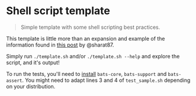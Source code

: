 # Shell script template

> Simple template with some shell scripting best practices.

This template is little more than an expansion and example of the information found in [this post](https://sharats.me/posts/shell-script-best-practices) by @sharat87.

Simply run `./template.sh` and/or `./template.sh --help` and explore the script, and it's output!

To run the tests, you'll need to [install](https://github.com/bats-core/bats-core) `bats-core`, `bats-support` and `bats-assert`.
You might need to adapt lines 3 and 4 of `test_sample.sh` depending on your distribution.
